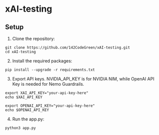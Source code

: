 # xAI-testing

## Setup

1. Clone the repository:
```
git clone https://github.com/142CodeGreen/xAI-testing.git
cd xAI-testing
```

2. Install the required packages:
```
pip install --upgrade -r requirements.txt
```

3. Export API keys. NVIDIA_API_KEY is for NVIDIA NIM, while OpenAI API Key is needed for Nemo Guardrails. 
```
export XAI_API_KEY="your-api-key-here"
echo $XAI_API_KEY

export OPENAI_API_KEY="your-api-key-here"
echo $OPENAI_API_KEY

```

4. Run the app.py:
```
python3 app.py
```
